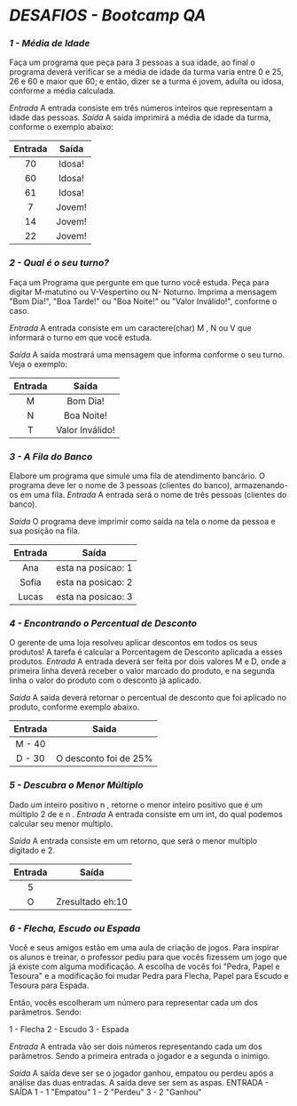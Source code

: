 # _DESAFIOS - Bootcamp QA_

### _1 - Média de Idade_

Faça um programa que peça para 3 pessoas a sua idade, ao final o programa deverá verificar se a média de idade da turma varia entre 0 e 25, 26 e 60 e maior que 60; e então, dizer se a turma é jovem, adulta ou idosa, conforme a média calculada.

_Entrada_
A entrada consiste em três números inteiros que representam a idade das pessoas.
_Saída_
A saída imprimirá a média de idade da turma, conforme o exemplo abaixo:

| Entrada | Saída  |
| :-----: | :----: |
|   70    | Idosa! |
|   60    | Idosa! |
|   61    | Idosa! |
|    7    | Jovem! |
|   14    | Jovem! |
|   22    | Jovem! |

### _2 - Qual é o seu turno?_

Faça um Programa que pergunte em que turno você estuda. Peça para digitar M-matutino ou V-Vespertino ou N- Noturno. Imprima a mensagem "Bom Dia!", "Boa Tarde!" ou "Boa Noite!" ou "Valor Inválido!", conforme o caso.

_Entrada_
A entrada consiste em um caractere(char) M , N ou V que informará o turno em que você estuda.

_Saída_
A saída mostrará uma mensagem que informa conforme o seu turno. Veja o exemplo:

| Entrada |      Saída      |
| :-----: | :-------------: |
|    M    |    Bom Dia!     |
|    N    |   Boa Noite!    |
|    T    | Valor Inválido! |

### _3 - A Fila do Banco_

Elabore um programa que simule uma fila de atendimento bancário. O programa deve ler o nome de 3 pessoas (clientes do banco), armazenando-os em uma fila.
_Entrada_
A entrada será o nome de três pessoas (clientes do banco).

_Saída_
O programa deve imprimir como saída na tela o nome da pessoa e sua posição na fila.

| Entrada |       Saída        |
| :-----: | :----------------: |
|   Ana   | esta na posicao: 1 |
|  Sofia  | esta na posicao: 2 |
|  Lucas  | esta na posicao: 3 |

### _4 - Encontrando o Percentual de Desconto_

O gerente de uma loja resolveu aplicar descontos em todos os seus produtos! A tarefa é calcular a Porcentagem de Desconto aplicada a esses produtos.
_Entrada_
A entrada deverá ser feita por dois valores M e D, onde a primeira linha deverá receber o valor marcado do produto, e na segunda linha o valor do produto com o desconto já aplicado.

_Saída_
A saída deverá retornar o percentual de desconto que foi aplicado no produto, conforme exemplo abaixo.

| Entrada |         Saída         |
| :-----: | :-------------------: |
| M - 40  |                       |
| D - 30  | O desconto foi de 25% |

### _5 - Descubra o Menor Múltiplo_

Dado um inteiro positivo n , retorne o menor inteiro positivo que é um múltiplo 2 de e n .
_Entrada_
A entrada consiste em um int, do qual podemos calcular seu menor multiplo.

_Saída_
A entrada consiste em um retorno, que será o menor multiplo digitado e 2.

| Entrada |      Saída       |
| :-----: | :--------------: |
|    5    |                  |
|    O    | Zresultado eh:10 |

### _6 - Flecha, Escudo ou Espada_

Você e seus amigos estão em uma aula de criação de jogos. Para inspirar os alunos e treinar, o professor pediu para que vocês fizessem um jogo que já existe com alguma modificação. A escolha de vocês foi "Pedra, Papel e Tesoura" e a modificação foi mudar Pedra para Flecha, Papel para Escudo e Tesoura para Espada.

Então, vocês escolheram um número para representar cada um dos parâmetros. Sendo:

1 - Flecha
2 - Escudo
3 - Espada

_Entrada_
A entrada vão ser dois números representando cada um dos parâmetros. Sendo a primeira entrada o jogador e a segunda o inimigo.

_Saída_
A saída deve ser se o jogador ganhou, empatou ou perdeu após a análise das duas entradas. A saída deve ser sem as aspas.
ENTRADA  -  SAÍDA
1 - 1      "Empatou"
1 - 2      "Perdeu"
3 - 2      "Ganhou"